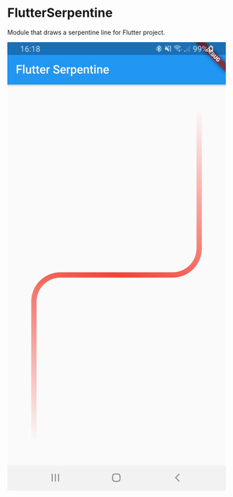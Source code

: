 # FlutterSerpentine
Module that draws a serpentine line for Flutter project.

![Alt text](https://github.com/dariobrux/FlutterSerpentine/blob/main/flutter_serpentine/files/verticalLeft.jpg?raw=true "Title")

